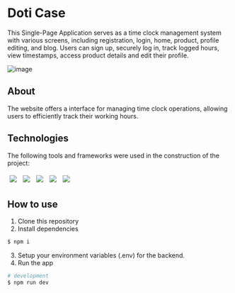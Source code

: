 # Doti Case
This Single-Page Application serves as a time clock management system with various screens, including registration, 
login, home, product, profile editing, and blog. Users can sign up, securely log in, track logged hours, 
view timestamps, access product details and edit their profile.

![image](https://github.com/marquezintop/doti-case/assets/121268625/a1d8e137-2ae7-484d-8dd9-8e1e3a2a4e41)


## About
The website offers a interface for managing time clock operations, allowing users to efficiently track their working hours.

## Technologies
The following tools and frameworks were used in the construction of the project:
<p>
  <img style='margin: 5px;' src='https://img.shields.io/badge/JavaScript-323330?style=for-the-badge&logo=javascript&logoColor=F7DF1E'/>
  <img style='margin: 5px;' src='https://img.shields.io/badge/React-20232A?style=for-the-badge&logo=react&logoColor=61DAFB'/>
  <img style='margin: 5px;' src='https://img.shields.io/badge/React_Router-CA4245?style=for-the-badge&logo=react-router&logoColor=white'/>
  <img style='margin: 5px;' src='https://img.shields.io/badge/styled--components-DB7093?style=for-the-badge&logo=styled-components&logoColor=white'/>
  <img style='margin: 5px;' src='https://img.shields.io/badge/HTML5-E34F26?style=for-the-badge&logo=html5&logoColor=white'/>
</p>

## How to use
1. Clone this repository
2. Install dependencies
```bash
$ npm i
```

3. Setup your environment variables (.env) for the backend.
4. Run the app
```bash
# development
$ npm run dev
